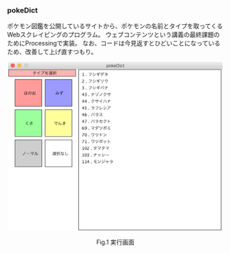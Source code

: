 ### pokeDict
ポケモン図鑑を公開しているサイトから、ポケモンの名前とタイプを取ってくるWebスクレイピングのプログラム。
ウェブコンテンツという講義の最終課題のためにProcessingで実装。
なお、コードは今見返すとひどいことになっているため、改善して上げ直すつもり。

<div align="CENTER">
<img src="https://github.com/nshhhin/Images/blob/master/pokeDict_demo.png" width="500px" height="auto">
<p>Fig.1 実行画面</p>
</div>
